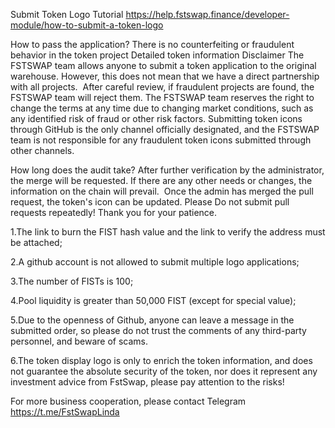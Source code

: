 
Submit Token Logo Tutorial
https://help.fstswap.finance/developer-module/how-to-submit-a-token-logo

How to pass the application?
There is no counterfeiting or fraudulent behavior in the token project
Detailed token information
Disclaimer
The FSTSWAP team allows anyone to submit a token application to the original warehouse. However, this does not mean that we have a direct partnership with all projects. ‌
After careful review, if fraudulent projects are found, the FSTSWAP team will reject them. The FSTSWAP team reserves the right to change the terms at any time due to changing market conditions, such as any identified risk of fraud or other risk factors.
Submitting token icons through GitHub is the only channel officially designated, and the FSTSWAP team is not responsible for any fraudulent token icons submitted through other channels.
 
How long does the audit take?
After further verification by the administrator, the merge will be requested. If there are any other needs or changes, the information on the chain will prevail. ‌
Once the admin has merged the pull request, the token's icon can be updated. Please Do not submit pull requests repeatedly! Thank you for your patience. ‌‌‌

1.The link to burn the FIST hash value and the link to verify the address must be attached;

2.A github account is not allowed to submit multiple logo applications;

3.The number of FISTs is 100;

4.Pool liquidity is greater than 50,000 FIST (except for special value);

5.Due to the openness of Github, anyone can leave a message in the submitted order, so please do not trust the comments of any third-party personnel, and beware of scams.

6.The token display logo is only to enrich the token information, and does not guarantee the absolute security of the token, nor does it represent any investment advice from FstSwap, please pay attention to the risks!

For more business cooperation, please contact Telegram
https://t.me/FstSwapLinda
